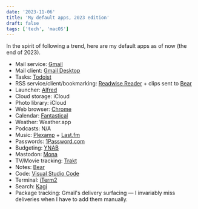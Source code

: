 ```yaml
---
date: '2023-11-06'
title: 'My default apps, 2023 edition'
draft: false
tags: ['tech', 'macOS']
---
```


In the spirit of following a trend, here are my default apps as of now (the end of 2023).<!-- excerpt -->

- Mail service: [Gmail](https://www.google.com/gmail/about)
- Mail client: [Gmail Desktop](https://github.com/timche/gmail-desktop)
- Tasks: [Todoist](https://todoist.com)
- RSS service/client/bookmarking: [Readwise Reader](https://readwise.io/read) + clips sent to [Bear](https://bear.app)
- Launcher: [Alfred](https://www.alfredapp.com)
- Cloud storage: iCloud
- Photo library: iCloud
- Web browser: [Chrome](https://www.google.com/chrome)
- Calendar: [Fantastical](https://flexibits.com/fantastical)
- Weather: Weather.app
- Podcasts: N/A
- Music: [Plexamp](https://www.plex.tv/plexamp/) + [Last.fm](https://last.fm)
- Passwords: [1Password.com](https://1password.com)
- Budgeting: [YNAB](https://ynab.com)
- Mastodon: [Mona](https://mastodon.social/@MonaApp)
- TV/Movie tracking: [Trakt](https://trakt.tv)
- Notes: [Bear](https://bear.app)
- Code: [Visual Studio Code](https://code.visualstudio.com)
- Terminal: [iTerm2](https://iterm2.com)
- Search: [Kagi](https://kagi.com)
- Package tracking: Gmail's delivery surfacing — I invariably miss deliveries when I have to add them manually.
